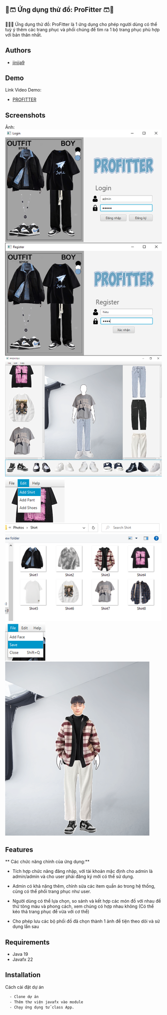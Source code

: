 ## 👔🩳 Ứng dụng thử đồ: ProFitter 🩳👔

👕👖👟 Ứng dụng thử đồ: ProFitter là 1 ứng dụng cho phép người dùng có thể tuỳ ý thêm các trang phục và phối chúng để tìm ra 1 bộ trang phục phù hợp với bản thân nhất.

## Authors

- [jinjja9](https://github.com/jinjja9)

## Demo

Link Video Demo: 

- [PROFITTER](https://www.youtube.com/watch?v=35dIQksqoZU)

## Screenshots

Ảnh:
![alt text](image.png)
![alt text](image-1.png)
![alt text](image-2.png)
![alt text](image-3.png)
![alt text](image-4.png)
![alt text](image-5.png)
![alt text](image-6.png)

## Features

** Các chức năng chính của ứng dụng:**

+ Tích hợp chức năng đăng nhập, với tài khoản mặc định cho admin là admin/admin và cho user phải đăng ký mới có thể sử dụng.

+ Admin có khả năng thêm, chỉnh sửa các item quần áo trong hệ thống, cũng có thể phối trang phục như user.

+ Người dùng có thể lựa chọn, so sánh và kết hợp các món đồ với nhau để thử tông màu và phong cách, xem chúng có hợp nhau không (Có thể kéo thả trang phục để vừa với cơ thể)

+ Cho phép lưu các bộ phối đồ đã chọn thành 1 ảnh để tiện theo dõi và sử dụng lần sau


## Requirements

- Java 19
- Javafx 22

## Installation

Cách cài đặt dự án

```bash
  - Clone dự án
  - Thêm thư viện javafx vào module
  - Chạy ứng dụng tử class App.
```
